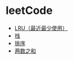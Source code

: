 <!--
 * @Date: 2022-03-28 11:13:33
 * @LastEditors: 赵聪
 * @LastEditTime: 2022-03-31 00:20:42
 * @FilePath: /leetCode/README.md
-->
# leetCode
- [LRU（最近最少使用）](./LRU/README.md)
- [栈](./栈/README.md)
- [排序](./排序/README.md)
- [两数之和](./两数之和/README.md)